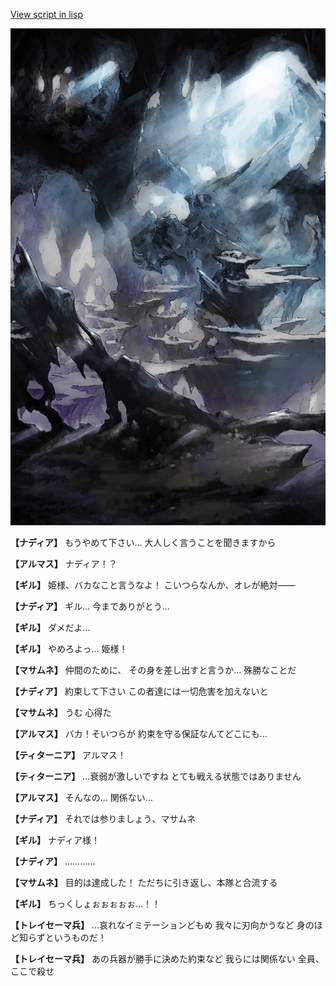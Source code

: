 [View script in lisp](../scripts/100105041.txt)

![101_cave.png](../images/backgrounds/101_cave.png)

**【ナディア】**
もうやめて下さい…
大人しく言うことを聞きますから

**【アルマス】**
ナディア！？

**【ギル】**
姫様、バカなこと言うなよ！
こいつらなんか、オレが絶対――

**【ナディア】**
ギル…
今までありがとう…

**【ギル】**
ダメだよ…

**【ギル】**
やめろよっ…
姫様！

**【マサムネ】**
仲間のために、
その身を差し出すと言うか…
殊勝なことだ

**【ナディア】**
約束して下さい
この者達には一切危害を加えないと

**【マサムネ】**
うむ
心得た

**【アルマス】**
バカ！そいつらが
約束を守る保証なんてどこにも…

**【ティターニア】**
アルマス！

**【ティターニア】**
…衰弱が激しいですね
とても戦える状態ではありません

**【アルマス】**
そんなの…
関係ない…

**【ナディア】**
それでは参りましょう、マサムネ

**【ギル】**
ナディア様！

**【ナディア】**
…………

**【マサムネ】**
目的は達成した！
ただちに引き返し、本隊と合流する

**【ギル】**
ちっくしょぉぉぉぉぉ…！！

**【トレイセーマ兵】**
…哀れなイミテーションどもめ
我々に刃向かうなど
身のほど知らずというものだ！

**【トレイセーマ兵】**
あの兵器が勝手に決めた約束など
我らには関係ない
全員、ここで殺せ